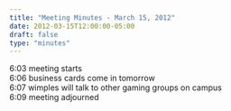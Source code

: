 ```yaml
---
title: "Meeting Minutes - March 15, 2012"
date: 2012-03-15T12:00:00-05:00
draft: false
type: "minutes"
---
```


6:03 meeting starts<br />
6:06 business cards come in tomorrow<br />
6:07 wimples will talk to other gaming groups on campus<br />
6:09 meeting adjourned